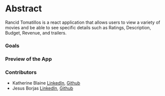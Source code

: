 # Abstract 
Rancid Tomatillos is a react application that allows users to view a variety of movies and be able to see specific details such as Ratings, Description, Budget, Revenue, and trailers.

### Goals 



### Preview of the App

### Contributors 
- Katherine Blaine [LinkedIn](https://www.linkedin.com/in/katherinekblaine/), [Github](https://github.com/KatherineBlaine)<br>
- Jesus Borjas [LinkedIn](https://www.linkedin.com/in/jesus-borjas-6589b920a/), [Github](https://github.com/jesusborjas006)<br>
